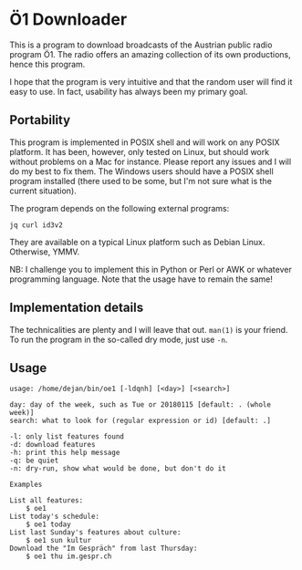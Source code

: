 Ö1 Downloader
==============

This is a program to download broadcasts of the Austrian
public radio program Ö1. The radio offers an amazing collection
of its own productions, hence this program.

I hope that the program is very intuitive and that the random user
will find it easy to use. In fact, usability has always been my
primary goal.

Portability
-----------

This program is implemented in POSIX shell and will work on any
POSIX platform. It has been, however, only tested on Linux, but
should work without problems on a Mac for instance. Please report
any issues and I will do my best to fix them. The Windows users
should have a POSIX shell program installed (there used to be
some, but I'm not sure what is the current situation).

The program depends on the following external programs:

    jq curl id3v2

They are available on a typical Linux platform such as Debian
Linux. Otherwise, YMMV.

NB: I challenge you to implement this in Python or Perl or AWK
or whatever programming language. Note that the usage have to
remain the same!

Implementation details
-----------

The technicalities are plenty and I will leave that out.
`man(1)` is your friend. To run the program in the so-called dry
mode, just use `-n`.

Usage
-----

    usage: /home/dejan/bin/oe1 [-ldqnh] [<day>] [<search>]

    day: day of the week, such as Tue or 20180115 [default: . (whole week)]
    search: what to look for (regular expression or id) [default: .]

    -l: only list features found
    -d: download features
    -h: print this help message
    -q: be quiet
    -n: dry-run, show what would be done, but don't do it

    Examples

    List all features:
        $ oe1
    List today's schedule:
        $ oe1 today
    List last Sunday's features about culture:
        $ oe1 sun kultur
    Download the "Im Gespräch" from last Thursday:
        $ oe1 thu im.gespr.ch

